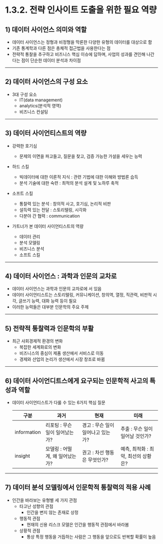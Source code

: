 # 1.3.2. 전략 인사이트 도출을 위한 필요 역량

## 1) 데이터 사이언스 의미와 역할

- 데이터 사이언스는 정형과 비정형을 막론한 다양한 유형의 데이터를 대상으로 함
- 기존 통계학과 다른 점은 총체적 접근법을 사용한다는 점
- 전략적 통찰을 추구하고 비즈니스 핵심 이슈에 답하며, 사업의 성과를 견인해 나간다는 점이 단순한 데이터 분석과 차이점

---

## 2) 데이터 사이언스의 구성 요소

- 3대 구성 요소
    - IT(data management)
    - analytics(분석적 영역)
    - 비즈니스 컨설팅

---

## 3) 데이터 사이언티스트의 역량

- 강력한 호기심
    - 문제의 이면을 파고들고, 질문을 찾고, 검증 가능한 가설을 세우는 능력

- 하드 스킬
    - 빅데이터에 대한 이론적 지식 : 관련 기법에 대한 이해와 방법론 습득
    - 분석 기술에 대한 숙련 : 최적의 분석 설계 및 노하루 축적

- 소프트 스킬
    - 통찰력 있는 분석 : 창의적 사고, 호기심, 논리적 비판
    - 설득력 있는 전달 : 스토리텔링, 시각화
    - 다분야 간 협력 : communication

- 가트너가 본 데이터 사이언티스트의 역량
    - 데이터 관리
    - 분석 모델링
    - 비즈니스 분석
    - 소프트 스킬

---

## 4) 데이터 사이언스 : 과학과 인문의 교차로

- 데이터 사이언스는 과학과 인문의 교차로에 서 있음
- 데이터 사이언티스트는 스토리텔링, 커뮤니케이션, 창의역, 열정, 직관력, 비판적 시각, 글쓰기 능력, 대화 능력 등이 필요
- 이러한 능력들은 대부분 인문학의 주요 주제

---

## 5) 전략적 통찰력과 인문학의 부활

- 최근 사회경제적 환경의 변화
    - 복잡한 세계화로의 변화
    - 비즈니스의 중심이 제품 생산에서 서비스로 이동
    - 경제와 산업의 논리가 생산에서 시장 창조로 바뀜

---

## 6) 데이터 사이언디트스에게 요구되는 인문학적 사고의 특성과 역할

- 데이터 사이언티스트가 다룰 수 있는 6가지 핵심 질문
    
    
    | 구분 | 과거 | 현재 | 미래 |
    | --- | --- | --- | --- |
    | information | 리포팅 : 무슨 일이 일어났는가? | 경고 : 무슨 일이 일어나고 있는가? | 추출 : 무슨 일이 일어날 것인가? |
    | insight | 모델링 : 어떨게, 왜 일어났는가? | 권고 : 차선 행동은 무엇인가? | 예측, 최적화 : 최악, 최선의 상황은? |

---

## 7) 데이터 분석 모델링에서 인문학적 통찰력의 적용 사례

- 인간을 바라보는 유형별 세 가지 관점
    - 타고난 성향의 관점
        - 인간을 변지 않는 존재로 상정
    - 행동적 관점
        - 현재의 신용 리스크 모델은 인간을 행동적 관점에서 바라봄
    - 상황적 관점
        - 통상 특정 행동을 거듭하는 사람은 그 행동을 앞으로도 반복할 확률이 높음